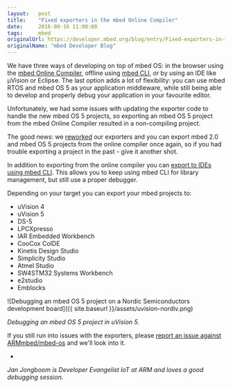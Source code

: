 ```yaml
---
layout:   post
title:    "Fixed exporters in the mbed Online Compiler"
date:     2016-09-16 11:00:00
tags:     mbed
originalUrl: https://developer.mbed.org/blog/entry/Fixed-exporters-in-the-mbed-Online-Compi/
originalName: "mbed Developer Blog"
---
```


We have three ways of developing on top of mbed OS: in the browser using the [mbed Online Compiler](https://developer.mbed.org/compiler/), offline using [mbed CLI](http://github.com/armmbed/mbed-cli), or by using an IDE like µVision or Eclipse. The last option adds a lot of flexibility: you can use mbed RTOS and mbed OS 5 as your application middleware, while still being able to develop and properly debug your application in your favourite editor.

<!--more-->

Unfortunately, we had some issues with updating the exporter code to handle the new mbed OS 5 projects, so exporting an mbed OS 5 project from the mbed Online Compiler resulted in a non-compiling project.

The good news: we [reworked](https://github.com/ARMmbed/mbed-os/pull/2245) our exporters and you can export mbed 2.0 and mbed OS 5 projects from the online compiler once again, so if you had trouble exporting a project in the past - give it another shot.

In addition to exporting from the online compiler you can [export to IDEs using mbed CLI](https://github.com/armmbed/mbed-cli#exporting-to-desktop-ides). This allows you to keep using mbed CLI for library management, but still use a proper debugger.

Depending on your target you can export your mbed projects to:

* uVision 4
* uVision 5
* DS-5
* LPCXpresso
* IAR Embedded Workbench
* CooCox CoIDE
* Kinetis Design Studio
* Simplicity Studio
* Atmel Studio
* SW4STM32 Systems Workbench
* e2studio
* Emblocks

![Debugging an mbed OS 5 project on a Nordic Semiconductors development board]({{ site.baseurl }}/assets/uvision-nordiv.png)

*Debugging an mbed OS 5 project in uVision 5.*

If you still run into issues with the exporters, please [report an issue against ARMmbed/mbed-os](https://github.com/armmbed/mbed-os) and we'll look into it.

-
*Jan Jongboom is Developer Evangelist IoT at ARM and loves a good debugging session.*
